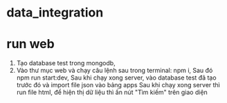 # data_integration
# run web
1. Tạo database test trong mongodb,
2. Vào thư mục web và chạy câu lệnh sau trong terminal:
  npm i,
  Sau đó
  npm run start:dev,
  Sau khi chạy xong server, vào database test đã tạo trước đó và import file json vào bảng apps
  Sau khi chạy xong server thì run file html, để hiện thị dữ liệu thì ấn nút "Tìm kiếm" trên giao diện